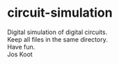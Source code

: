 # circuit-simulation

Digital simulation of digital circuits.\
Keep all files in the same directory.\
Have fun.\
Jos Koot
